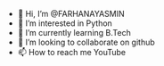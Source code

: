 - 👋 Hi, I’m @FARHANAYASMIN
- 👀 I’m interested in Python
- 🌱 I’m currently learning B.Tech
- 💞️ I’m looking to collaborate on github
- 📫 How to reach me YouTube

<!---
FARHANAYASMIN18/FARHANAYASMIN18 is a ✨ special ✨ repository because its `README.md` (this file) appears on your GitHub profile.
You can click the Preview link to take a look at your changes.
--->
